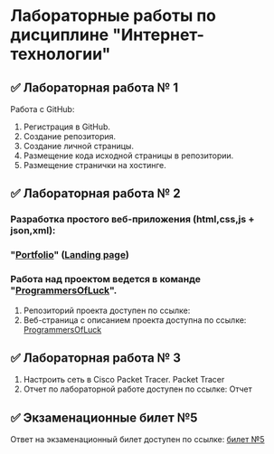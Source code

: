# Лабораторные работы по дисциплине "Интернет-технологии"

## ✅ Лабораторная работа № 1

Работа с GitHub: 
1. Регистрация в GitHub.
2. Создание репозитория.
3. Создание личной страницы.
4. Размещение кода исходной страницы в репозитории.
5. Размещение странички на хостинге.

 

## ✅ Лабораторная работа № 2

### Разработка простого веб-приложения (html,css,js + json,xml): 
### "[Portfolio](https://asadbek07.netlify.app)" ([Landing page](https://asadbek07.netlify.app))

### Работа над проектом ведется в команде "[ProgrammersOfLuck](https://github.com/fireru277/inet2022/wiki)".
1. Репозиторий проекта доступен по ссылке: 
2. Веб-страница с описанием проекта доступна по ссылке: [ProgrammersOfLuck](https://github.com/fireru277/inet2022/wiki)


## ✅ Лабораторная работа № 3

1. Настроить сеть в Сisco Packet Tracer. Packet Tracer
2. Отчет по лабораторной работе доступен по ссылке: Отчет


## ✅ Экзаменационные билет №5

Ответ на экзаменационный билет доступен по ссылке:
[билет №5](https://github.com/AS-Groop/inet-lab/blob/main/questions/Asadbek.docx)
